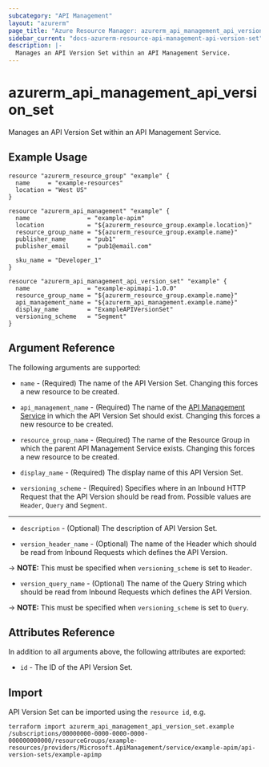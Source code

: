 ```yaml
---
subcategory: "API Management"
layout: "azurerm"
page_title: "Azure Resource Manager: azurerm_api_management_api_version_set"
sidebar_current: "docs-azurerm-resource-api-management-api-version-set"
description: |-
  Manages an API Version Set within an API Management Service.
---
```


# azurerm_api_management_api_version_set

Manages an API Version Set within an API Management Service.

## Example Usage

```hcl
resource "azurerm_resource_group" "example" {
  name     = "example-resources"
  location = "West US"
}

resource "azurerm_api_management" "example" {
  name                = "example-apim"
  location            = "${azurerm_resource_group.example.location}"
  resource_group_name = "${azurerm_resource_group.example.name}"
  publisher_name      = "pub1"
  publisher_email     = "pub1@email.com"

  sku_name = "Developer_1"
}

resource "azurerm_api_management_api_version_set" "example" {
  name                = "example-apimapi-1.0.0"
  resource_group_name = "${azurerm_resource_group.example.name}"
  api_management_name = "${azurerm_api_management.example.name}"
  display_name        = "ExampleAPIVersionSet"
  versioning_scheme   = "Segment"
}
```


## Argument Reference

The following arguments are supported:

* `name` - (Required) The name of the API Version Set. Changing this forces a new resource to be created.

* `api_management_name` - (Required) The name of the [API Management Service](api_management.html) in which the API Version Set should exist. Changing this forces a new resource to be created.

* `resource_group_name` - (Required) The name of the Resource Group in which the parent API Management Service exists. Changing this forces a new resource to be created.

* `display_name` - (Required) The display name of this API Version Set.

* `versioning_scheme` - (Required) Specifies where in an Inbound HTTP Request that the API Version should be read from. Possible values are `Header`, `Query` and `Segment`.

---

* `description` - (Optional) The description of API Version Set.

* `version_header_name` - (Optional) The name of the Header which should be read from Inbound Requests which defines the API Version.

-> **NOTE:** This must be specified when `versioning_scheme` is set to `Header`.

* `version_query_name` - (Optional) The name of the Query String which should be read from Inbound Requests which defines the API Version.

-> **NOTE:** This must be specified when `versioning_scheme` is set to `Query`.

## Attributes Reference

In addition to all arguments above, the following attributes are exported:

* `id` - The ID of the API Version Set.

## Import

API Version Set can be imported using the `resource id`, e.g.

```shell
terraform import azurerm_api_management_api_version_set.example /subscriptions/00000000-0000-0000-0000-000000000000/resourceGroups/example-resources/providers/Microsoft.ApiManagement/service/example-apim/api-version-sets/example-apimp
```
